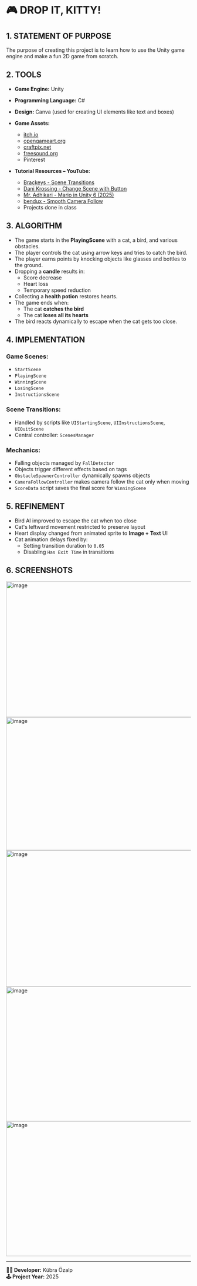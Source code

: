 # 🎮 DROP IT, KITTY!

## 1. STATEMENT OF PURPOSE

The purpose of creating this project is to learn how to use the Unity game engine and make a fun 2D game from scratch.

## 2. TOOLS

- **Game Engine:** Unity  
- **Programming Language:** C#  
- **Design:** Canva (used for creating UI elements like text and boxes)  
- **Game Assets:**  
  - [itch.io](https://itch.io)  
  - [opengameart.org](https://opengameart.org)  
  - [craftpix.net](https://craftpix.net)  
  - [freesound.org](https://freesound.org)  
  - Pinterest  

- **Tutorial Resources – YouTube:**
  - [Brackeys - Scene Transitions](https://www.youtube.com/watch?v=CE9VOZivb3I&t=528s)
  - [Dani Krossing - Change Scene with Button](https://www.youtube.com/watch?v=jrPTpD2eAMw)
  - [Mr. Adhikari - Mario in Unity 6 (2025)](https://www.youtube.com/watch?v=GJSVGFiEtX8)
  - [bendux - Smooth Camera Follow](https://www.youtube.com/watch?v=ZBj3LBA2vUY)
  - Projects done in class

## 3. ALGORITHM

- The game starts in the **PlayingScene** with a cat, a bird, and various obstacles.
- The player controls the cat using arrow keys and tries to catch the bird.
- The player earns points by knocking objects like glasses and bottles to the ground.
- Dropping a **candle** results in:
  - Score decrease  
  - Heart loss  
  - Temporary speed reduction
- Collecting a **health potion** restores hearts.
- The game ends when:
  - The cat **catches the bird**  
  - The cat **loses all its hearts**
- The bird reacts dynamically to escape when the cat gets too close.

## 4. IMPLEMENTATION

### Game Scenes:
- `StartScene`
- `PlayingScene`
- `WinningScene`
- `LosingScene`
- `InstructionsScene`

### Scene Transitions:
- Handled by scripts like `UIStartingScene`, `UIInstructionsScene`, `UIQuitScene`
- Central controller: `ScenesManager`

### Mechanics:
- Falling objects managed by `FallDetector`
- Objects trigger different effects based on tags
- `ObstacleSpawnerController` dynamically spawns objects
- `CameraFollowController` makes camera follow the cat only when moving
- `ScoreData` script saves the final score for `WinningScene`

## 5. REFINEMENT

- Bird AI improved to escape the cat when too close
- Cat's leftward movement restricted to preserve layout
- Heart display changed from animated sprite to **Image + Text** UI
- Cat animation delays fixed by:
  - Setting transition duration to `0.05`
  - Disabling `Has Exit Time` in transitions

## 6. SCREENSHOTS
<img width="670" height="369" alt="image" src="https://github.com/user-attachments/assets/cc11eb5c-1916-4fb2-9ad6-b6e0307f778f" />
<img width="657" height="362" alt="image" src="https://github.com/user-attachments/assets/fb6794fe-88e1-4d34-b8e3-69ba4f2f0fc8" />
<img width="659" height="371" alt="image" src="https://github.com/user-attachments/assets/4efa1a2a-e551-42c3-9a86-a5bd751d450f" />
<img width="659" height="366" alt="image" src="https://github.com/user-attachments/assets/15df7577-a9df-4414-94fc-a1ecc978c3e0" />
<img width="664" height="367" alt="image" src="https://github.com/user-attachments/assets/6be4468c-9a43-4667-a923-416447500eb9" />

---

**👩‍💻 Developer:** Kübra Özalp  
**🕹️ Project Year:** 2025
